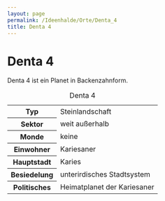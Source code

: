 ```yaml
---
layout: page
permalink: /Ideenhalde/Orte/Denta_4
title: Denta 4
---
```


# Denta 4

Denta 4 ist ein Planet in Backenzahnform.

<table>
<caption>Denta 4</caption>
<tbody>
<tr><th>Typ</th><td>Steinlandschaft</td></tr>
<tr><th>Sektor</th><td>weit außerhalb</td></tr>
<tr><th>Monde</th><td>keine</td></tr>
<tr><th>Einwohner</th><td>Kariesaner</td></tr>
<tr><th>Hauptstadt</th><td>Karies</td></tr>
<tr><th>Besiedelung</th><td>unterirdisches Stadtsystem</td></tr>
<tr><th>Politisches</th><td>Heimatplanet der Kariesaner</td></tr>
</tbody>
</table>

